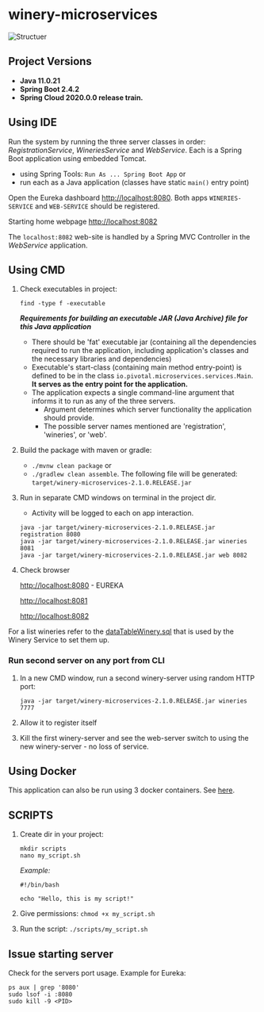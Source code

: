 # winery-microservices


![Structuer](https://github.com/x/winery-microservices/blob/master/structure.drawio.png)



## Project Versions
* **Java 11.0.21**
* **Spring Boot 2.4.2**
* **Spring Cloud 2020.0.0 release train.**

## Using IDE

Run the system by running the three server classes in order: _RegistrationService_, _WineriesService_ and _WebService_.  Each is a Spring Boot application using embedded Tomcat. 
- using Spring Tools: `Run As ... Spring Boot App` 
or 
- run each as a Java application (classes have static `main()` entry point)

Open the Eureka dashboard [http://localhost:8080](http://localhost:8080). 
Both apps `WINERIES-SERVICE` and `WEB-SERVICE` should be registered.  

Starting home webpage [http://localhost:8082](http://localhost:8082) 

The `localhost:8082` web-site is handled by a Spring MVC Controller in the _WebService_ application.

## Using CMD

1. Check executables in project:
    
    ```find -type f -executable```

   _**Requirements for building an executable JAR (Java Archive) file for this Java application**_
   * There should be 'fat' executable jar (containing all the dependencies required to run the application, including application's classes and the necessary libraries and dependencies)
   * Executable's start-class (containing main method entry-point) is defined to be in the class `io.pivotal.microservices.services.Main`. **It serves as the entry point for the application.**
   * The application expects a single command-line argument that informs it to run as any of the three servers.
     * Argument determines which server functionality the application should provide. 
     * The possible server names mentioned are 'registration', 'wineries', or 'web'.

2. Build the package with maven or gradle:
   * `./mvnw clean package` or 
   * `./gradlew clean assemble`.
   The following file will be generated: `target/winery-microservices-2.1.0.RELEASE.jar`

3. Run in separate CMD windows on terminal in the project dir. 
   * Activity will be logged to each on app interaction.
    ```
    java -jar target/winery-microservices-2.1.0.RELEASE.jar registration 8080
    java -jar target/winery-microservices-2.1.0.RELEASE.jar wineries 8081
    java -jar target/winery-microservices-2.1.0.RELEASE.jar web 8082
    ```
4. Check browser

    [http://localhost:8080](http://localhost:8080) - EUREKA

    [http://localhost:8081](http://localhost:8081)

    [http://localhost:8082](http://localhost:8082)

   
For a list wineries refer to the 
[dataTableWinery.sql](https://github.com/x/winery-microservices/blob/master/src/main/resources/database/dataTableWinery.sql) 
that is used by the Winery Service to set them up.

### Run second server on any port from CLI
1. In a new CMD window, run a second winery-server using random HTTP port:
   
    `java -jar target/winery-microservices-2.1.0.RELEASE.jar wineries 7777`
2. Allow it to register itself
3. Kill the first winery-server and see the web-server switch to using the new winery-server - no loss of service.

## Using Docker

This application can also be run using 3 docker containers. See [here](DOCKER.md).

## SCRIPTS
1. Create dir in your project:
    ```
    mkdir scripts
    nano my_script.sh
    ```
    _Example:_
    ```
    #!/bin/bash
    
    echo "Hello, this is my script!"
    ```

2. Give permissions: ```chmod +x my_script.sh```

3. Run the script: ```./scripts/my_script.sh```

## Issue starting server
Check for the servers port usage. Example for Eureka:
```angular2html
ps aux | grep '8080'
sudo lsof -i :8080
sudo kill -9 <PID>
```

